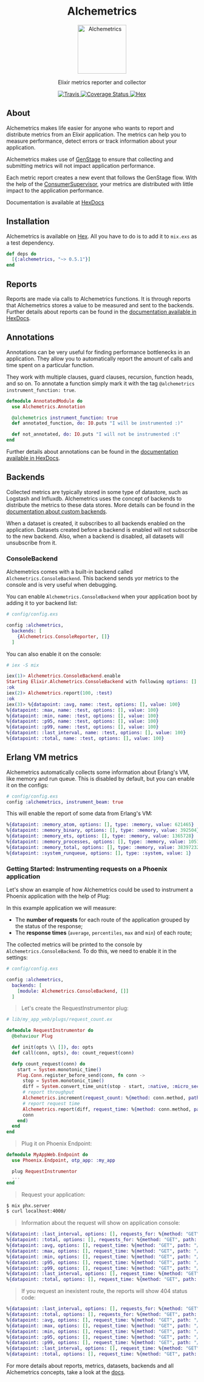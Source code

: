 <h1 align="center">Alchemetrics</h1>

<p align="center">
  <img alt="Alchemetrics" src="https://github.com/globocom/alchemetrics/blob/master/assets/alchemetrics.png?raw=true" width="128">
</p>

<p align="center">
  Elixir metrics reporter and collector
</p>

<p align="center">
  <a href="https://travis-ci.org/globocom/alchemetrics">
    <img alt="Travis" src="https://travis-ci.org/globocom/alchemetrics.svg">
  </a>
  <a href='https://coveralls.io/github/globocom/alchemetrics?branch=master'>
    <img src='https://coveralls.io/repos/github/globocom/alchemetrics/badge.svg?branch=master' alt='Coverage Status' />
  </a>
  <a href="https://hex.pm/packages/alchemetrics">
    <img alt="Hex" src="https://img.shields.io/hexpm/dt/alchemetrics.svg">
  </a>
</p>

## About
Alchemetrics makes life easier for anyone who wants to report and distribute metrics from an Elixir application. The metrics can help you to measure performance, detect errors or track information about your application.

Alchemetrics makes use of [GenStage](https://hexdocs.pm/gen_stage/GenStage.html) to ensure that collecting and submitting metrics will not impact application performance.

Each metric report creates a new event that follows the GenStage flow. With the help of the [ConsumerSupervisor](https://hexdocs.pm/gen_stage/ConsumerSupervisor.html), your metrics are distributed with little impact to the application performance.

Documentation is available at [HexDocs](https://hexdocs.pm/alchemetrics/api-reference.html)

## Installation

Alchemetrics is available on [Hex](https://hex.pm/packages/alchemetrics). All you have to do is to add it to `mix.exs` as a test dependency.

```elixir
def deps do
  [{:alchemetrics, "~> 0.5.1"}]
end
```

## Reports
Reports are made via calls to Alchemetrics functions. It is through reports that Alchemetrics stores a value to be measured and sent to the backends. Further details about reports can be found in the [documentation available in HexDocs](https://hexdocs.pm/alchemetrics/Alchemetrics.html).

## Annotations
Annotations can be very useful for finding performance bottlenecks in an application. They allow you to automatically report the amount of calls and time spent on a particular function.

They work with multiple clauses, guard clauses, recursion, function heads, and so on. To annotate a function simply mark it with the tag `@alchemetrics instrument_function: true`.

```elixir
defmodule AnnotatedModule do
  use Alchemetrics.Annotation

  @alchemetrics instrument_function: true
  def annotated_function, do: IO.puts "I will be instrumented :)"

  def not_annotated, do: IO.puts "I will not be instrumented :("
end
```
Further details about annotations can be found in the [documentation available in HexDocs](https://hexdocs.pm/alchemetrics/Alchemetrics.Annotation.html).

## Backends
Collected metrics are typically stored in some type of datastore, such as Logstash and Influxdb. Alchemetrics uses the concept of backends to distribute the metrics to these data stores. More details can be found in the [documentation about custom backends](https://hexdocs.pm/alchemetrics/Alchemetrics.CustomBackend.html).

When a dataset is created, it subscribes to all backends enabled on the application. Datasets created before a backend is enabled will not subscribe to the new backend. Also, when a backend is disabled, all datasets will unsubscribe from it.

### ConsoleBackend
Alchemetrics comes with a built-in backend called `Alchemetrics.ConsoleBackend`. This backend sends yor metrics to the console and is very useful when debugging.

You can enable `Alchemetrics.ConsoleBackend` when your application boot by adding it to yor backend list:

```elixir
# config/config.exs

config :alchemetrics,
  backends: [
    {Alchemetrics.ConsoleReporter, []}
  ]
```

You can also enable it on the console:

```elixir
# iex -S mix

iex(1)> Alchemetrics.ConsoleBackend.enable
Starting Elixir.Alchemetrics.ConsoleBackend with following options: []
:ok
iex(2)> Alchemetrics.report(100, :test)
:ok
iex(3)> %{datapoint: :avg, name: :test, options: [], value: 100}
%{datapoint: :max, name: :test, options: [], value: 100}
%{datapoint: :min, name: :test, options: [], value: 100}
%{datapoint: :p95, name: :test, options: [], value: 100}
%{datapoint: :p99, name: :test, options: [], value: 100}
%{datapoint: :last_interval, name: :test, options: [], value: 100}
%{datapoint: :total, name: :test, options: [], value: 100}
```

## Erlang VM metrics
Alchemetrics automatically collects some information about Erlang's VM, like memory and run queue. This is disabled by default, but you can enable it on the configs:

```elixir
# config/config.exs
config :alchemetrics, instrument_beam: true
```

This will enable the report of some data from Erlang's VM:

```elixir
%{datapoint: :memory_atom, options: [], type: :memory, value: 621465}
%{datapoint: :memory_binary, options: [], type: :memory, value: 392504}
%{datapoint: :memory_ets, options: [], type: :memory, value: 1365728}
%{datapoint: :memory_processes, options: [], type: :memory, value: 10513080}
%{datapoint: :memory_total, options: [], type: :memory, value: 38397232}
%{datapoint: :system_runqueue, options: [], type: :system, value: 1}
```

### Getting Started: Instrumenting requests on a Phoenix application
Let's show an example of how Alchemetrics could be used to instrument a Phoenix application with the help of Plug:

In this example application we will measure:

  - The **number of requests** for each route of the application grouped by the status of the response;
  - The **response times** (`average`, `percentiles`, `max` and `min`) of each route;

The collected metrics will be printed to the console by `Alchemetrics.ConsoleBackend`. To do this, we need to enable it in the settings:

```elixir
# config/config.exs

config :alchemetrics,
  backends: [
    [module: Alchemetrics.ConsoleBackend, []]
  ]
```

> Let's create the RequestInstrumentor plug:

```elixir
# lib/my_app_web/plugs/request_count.ex

defmodule RequestInstrumentor do
  @behaviour Plug

  def init(opts \\ []), do: opts
  def call(conn, opts), do: count_request(conn)

  defp count_request(conn) do
    start = System.monotonic_time()
    Plug.Conn.register_before_send(conn, fn conn ->
      stop = System.monotonic_time()
      diff = System.convert_time_unit(stop - start, :native, :micro_seconds)
      # report throughput
      Alchemetrics.increment(request_count: %{method: conn.method, path: conn.request_path, status: conn.status})
      # report request time
      Alchemetrics.report(diff, request_time: %{method: conn.method, path: conn.request_path})
      conn
    end)
  end
end
```

> Plug it on Phoenix Endpoint:

```elixir
defmodule MyAppWeb.Endpoint do
  use Phoenix.Endpoint, otp_app: :my_app

  plug RequestInstrumentor
  ...
end
```

> Request your application:

```bash
$ mix phx.server
$ curl localhost:4000/
```

> Information about the request will show on application console:

```elixir
%{datapoint: :last_interval, options: [], requests_for: %{method: "GET", path: "/", status: 200}, value: 1}
%{datapoint: :total, options: [], requests_for: %{method: "GET", path: "/", status: 200}, value: 1}
%{datapoint: :avg, options: [], request_time: %{method: "GET", path: "/", status: 200}, value: 44069}
%{datapoint: :max, options: [], request_time: %{method: "GET", path: "/", status: 200}, value: 44069}
%{datapoint: :min, options: [], request_time: %{method: "GET", path: "/", status: 200}, value: 44069}
%{datapoint: :p95, options: [], request_time: %{method: "GET", path: "/", status: 200}, value: 44069}
%{datapoint: :p99, options: [], request_time: %{method: "GET", path: "/", status: 200}, value: 44069}
%{datapoint: :last_interval, options: [], request_time: %{method: "GET", path: "/", status: 200}, value: 44069}
%{datapoint: :total, options: [], request_time: %{method: "GET", path: "/", status: 200}, value: 44069}
```

> If you request an inexistent route, the reports will show 404 status code:

```elixir
%{datapoint: :last_interval, options: [], requests_for: %{method: "GET", path: "/invalid_route", status: 404}, value: 1}
%{datapoint: :total, options: [], requests_for: %{method: "GET", path: "/invalid_route", status: 404}, value: 1}
%{datapoint: :avg, options: [], request_time: %{method: "GET", path: "/invalid_route", status: 404}, value: 39558}
%{datapoint: :max, options: [], request_time: %{method: "GET", path: "/invalid_route", status: 404}, value: 39558}
%{datapoint: :min, options: [], request_time: %{method: "GET", path: "/invalid_route", status: 404}, value: 39558}
%{datapoint: :p95, options: [], request_time: %{method: "GET", path: "/invalid_route", status: 404}, value: 39558}
%{datapoint: :p99, options: [], request_time: %{method: "GET", path: "/invalid_route", status: 404}, value: 39558}
%{datapoint: :last_interval, options: [], request_time: %{method: "GET", path: "/invalid_route", status: 404}, value: 39558}
%{datapoint: :total, options: [], request_time: %{method: "GET", path: "/invalid_route", status: 404}, value: 39558}
```

For more details about reports, metrics, datasets, backends and all Alchemetrics concepts, take a look at the [docs](https://hexdocs.pm/alchemetrics/api-reference.html).
